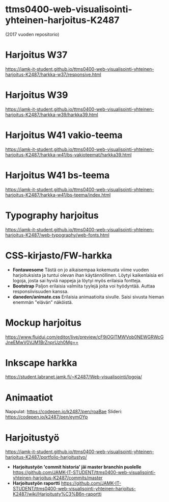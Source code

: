 # ttms0400-web-visualisointi-yhteinen-harjoitus-K2487 
(2017 vuoden repositorio)
# Harjoitus W37
https://jamk-it-student.github.io/ttms0400-web-visualisointi-yhteinen-harjoitus-K2487/harkka-w37/responsive.html
# Harjoitus W39
https://jamk-it-student.github.io/ttms0400-web-visualisointi-yhteinen-harjoitus-K2487/harkka-w39/harkka39.html
# Harjoitus W41 vakio-teema
https://jamk-it-student.github.io/ttms0400-web-visualisointi-yhteinen-harjoitus-K2487/harkka-w41/bs-vakioteemat/harkka39.html
# Harjoitus W41 bs-teema
https://jamk-it-student.github.io/ttms0400-web-visualisointi-yhteinen-harjoitus-K2487/harkka-w41/bs-teema/index.html
# Typography harjoitus
https://jamk-it-student.github.io/ttms0400-web-visualisointi-yhteinen-harjoitus-K2487/web-typography/web-fonts.html
# CSS-kirjasto/FW-harkka
* **Fontawesome**
Tästä on jo aikaisempaa kokemusta viime vuoden harjoituksista ja tuntui olevan ihan käytännöllinen. Löytyi kaikenlaisia eri logoja, josta sai hyviä nappeja ja löytyi myös erilaisia fontteja.
* **Bootstrap**
Paljon erilaisia valmiita tyylejä joita voi hyödyntää. Auttaa responsiivisuuden kanssa.
* **daneden/animate.css**
Erilaisia animaatioita sivulle. Saisi sivusta hieman enemmän "elävän" näköistä.
# Mockup harjoitus
https://www.fluidui.com/editor/live/preview/cF9jOGlTMWVob0NEWGRWcGJneEMwV0VJM1BrZnprUzh0Mg==
# Inkscape harkka
https://student.labranet.jamk.fi/~K2487/Web-visualisointi/logoja/
# Animaatiot
Nappulat: https://codepen.io/k2487/pen/rpaBae
Slideri: https://codepen.io/k2487/pen/eymOYp
# Harjoitustyö
https://jamk-it-student.github.io/ttms0400-web-visualisointi-yhteinen-harjoitus-K2487/portfolio-harjoitustyo/
* **Harjoitustyön 'commit historia' jäi master branchin puolelle**
https://github.com/JAMK-IT-STUDENT/ttms0400-web-visualisointi-yhteinen-harjoitus-K2487/commits/master
* **Harjoitustyön raportti**
https://github.com/JAMK-IT-STUDENT/ttms0400-web-visualisointi-yhteinen-harjoitus-K2487/wiki/Harjoitusty%C3%B6n-raportti
